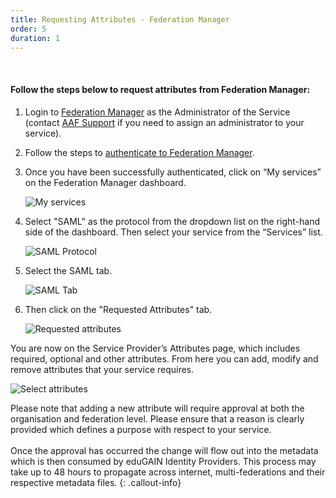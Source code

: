 ```yaml
---
title: Requesting Attributes - Federation Manager
order: 5
duration: 1
---
```

<br>

#### Follow the steps below to request attributes from Federation Manager:

1. Login to <a href="https://manager.aaf.edu.au/welcome">Federation Manager</a> as the Administrator of the Service (contact <a href="mailto:support@aaf.edu.au">AAF Support</a> if you need to assign an administrator to your service).

2. Follow the steps to <a href="/log-into-federation-manager/02-authentication">authenticate to Federation Manager</a>.

3. Once you have been successfully authenticated, click on “My services” on the Federation Manager dashboard.

    ![My services](/assets/images/edugain-integration/FM-dashboard-services.png)

4. Select "SAML" as the protocol from the dropdown list on the right-hand side of the dashboard. Then select your 
service from the “Services” list.

    ![SAML Protocol](/assets/images/edugain-integration/saml-protocol.png)

5. Select the SAML tab.

    ![SAML Tab](/assets/images/edugain-integration/saml-tab.png)

6. Then click on the "Requested Attributes" tab.

    ![Requested attributes](/assets/images/edugain-integration/requested-attributes.png)

You are now on the Service Provider’s Attributes page, which includes required, optional and other attributes. From here you can add, modify and remove attributes that your service requires.

![Select attributes](/assets/images/edugain-integration/select-attributes.png)

Please note that adding a new attribute will require approval at both the organisation and federation level. Please ensure that a reason is clearly provided which defines a purpose with respect to your service.
<br><br>
Once the approval has occurred the change will flow out into the metadata which is then consumed by eduGAIN Identity Providers. This process may take up to 48 hours to propagate across internet, multi-federations and their respective metadata files.
{: .callout-info}